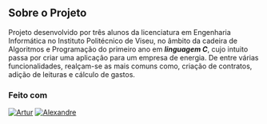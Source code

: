 ## Sobre o Projeto
Projeto desenvolvido por três alunos da licenciatura em Engenharia Informática no Instituto Politécnico de Viseu, no âmbito da cadeira de Algoritmos e Programação do primeiro ano em ***linguagem C***, cujo intuito passa por criar uma aplicação para um empresa de energia.
De entre várias funcionalidades, realçam-se as mais comuns como, criação de contratos, adição de leituras e cálculo de gastos.

### Feito com
[![Artur][Artur_GitHub.js]][Artur_GitHub-url] [![Alexandre][Alexandre_GitHub.js]][Alexandre_GitHub-url]

[Artur_GitHub.js]: https://img.shields.io/badge/Artur-100000?style=plastic&logo=github&logoColor=white
[Alexandre_GitHub.js]: https://img.shields.io/badge/Alexandre-100000?style=plastic&logo=github&logoColor=white
[Artur_GitHub-url]: https://github.com/ArturSantos23
[Alexandre_GitHub-url]: https://github.com/a21966

